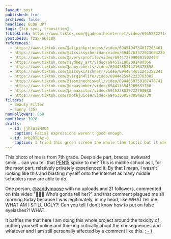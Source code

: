 ```yaml
---
layout: post
published: true
archived: false
headline: GLOW UP?
tags: [lip sync, transition]
tiktokLink: https://www.tiktok.com/@jadeontheinternet/video/6945582271462214917
youtubeID: fzaF-a6lCUk
references:
  - https://www.tiktok.com/@alipinkprincess/video/6945194734017203461
  - https://www.tiktok.com/@itssissysheridan/video/6944763372923604229
  - https://www.tiktok.com/@averysprofile/video/6944727990001503494
  - https://www.tiktok.com/@sydney_art/video/6945171002091490566
  - https://www.tiktok.com/@abbyroberts/video/6944785214216375558
  - https://www.tiktok.com/@missykirschnerr/video/6944844651245358341
  - https://www.tiktok.com/@v1rg1n4life/video/6944425942223703302
  - https://www.tiktok.com/@jasminechiswell/video/6944859759107476741
  - https://www.tiktok.com/@okaayamber/video/6944116543269653766
  - https://www.tiktok.com/@annaxsitar/video/6945228039722700038
  - https://www.tiktok.com/@mothjuicee/video/6945330857305492738
filters:
  - Beauty Filter
  - Sunny (35)
numFollowers: 560
numLikes: 3928
drafts: 
  - id: jjhlW1iM9O4
    caption: Facial expressions weren't good enough.
  - id: krb2RTEAz-8
    caption: I tried this green screen the whole time tactic but it wasn't true to the form of the other ones I'd seen.
---
```


This photo of me is from 7th grade. Deep side part, braces, awkward smile... can you tell that [PEN15](https://www.imdb.com/title/tt8324422/) spoke to me? This is middle school as I, for the most part, relatively privately experienced it. By that I mean, I wasn't looking like this and blasting myself onto the Internet as many middle schoolers now are able to do.

One person, [@zaddymoose](https://www.tiktok.com/@zaddymoose) with no uploads and 21 followers, commented on this video "😬😬😬 Who’s gonna tell her?" and that comment plagued me all morning today because I was legitimately, in my head, like WHAT tell me WHAT AM I STILL UGLY?! Can you tell I don't know how to put on false eyelashes?! WHAT. 

It baffles me that here I am doing this whole project around the toxicity of putting yourself online and thinking critically about the consequences and whatever and I am still personally affected by a comment like this. [: - )](https://media.giphy.com/media/8cDPBzcTRwwHbW6WwE/giphy.gif)
